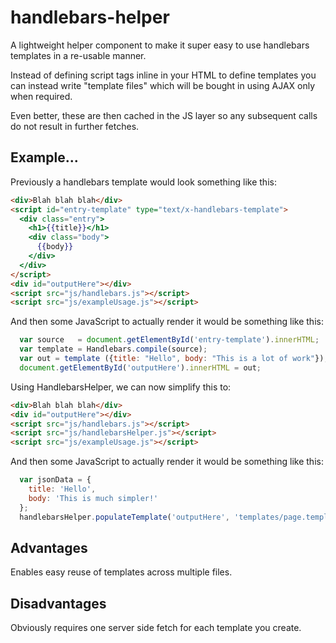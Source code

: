 # handlebars-helper
A lightweight helper component to make it super easy to use handlebars templates in a re-usable manner.

Instead of defining script tags inline in your HTML to define templates you can instead write "template files" which will be bought in using AJAX only when required.

Even better, these are then cached in the JS layer so any subsequent calls do not result in further fetches.

## Example...

Previously a handlebars template would look something like this:

```html
<div>Blah blah blah</div>
<script id="entry-template" type="text/x-handlebars-template">
  <div class="entry">
    <h1>{{title}}</h1>
    <div class="body">
      {{body}}
    </div>
  </div>
</script>
<div id="outputHere"></div>
<script src="js/handlebars.js"></script>
<script src="js/exampleUsage.js"></script>
```

And then some JavaScript to actually render it would be something like this:
```javascript
  var source   = document.getElementById('entry-template').innerHTML;
  var template = Handlebars.compile(source);
  var out = template ({title: "Hello", body: "This is a lot of work"});
  document.getElementById('outputHere').innerHTML = out;
```

Using HandlebarsHelper, we can now simplify this to:

```html
<div>Blah blah blah</div>
<div id="outputHere"></div>
<script src="js/handlebars.js"></script>
<script src="js/handlebarsHelper.js"></script>
<script src="js/exampleUsage.js"></script>
```

And then some JavaScript to actually render it would be something like this:
```javascript
  var jsonData = {
    title: 'Hello',
    body: 'This is much simpler!'
  };
  handlebarsHelper.populateTemplate('outputHere', 'templates/page.template', jsonData);
```

## Advantages

Enables easy reuse of templates across multiple files.

## Disadvantages

Obviously requires one server side fetch for each template you create.


